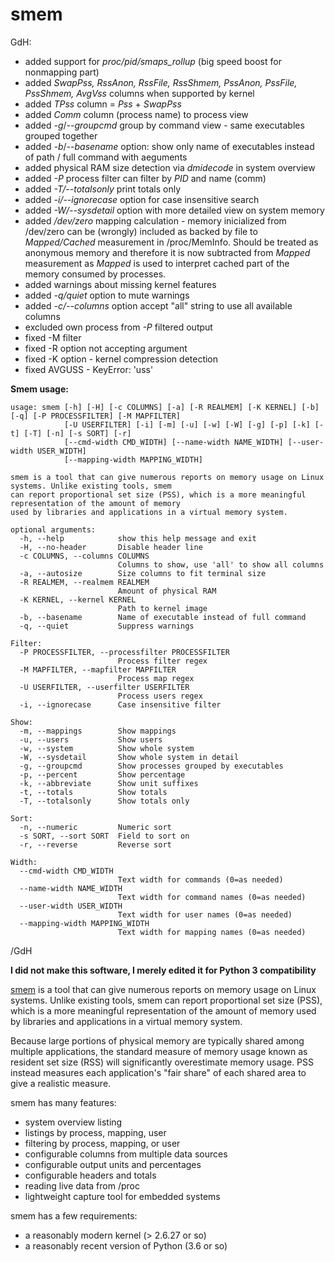 # smem

GdH:

 * added support for *proc/pid/smaps_rollup* (big speed boost for nonmapping part)
 * added *SwapPss, RssAnon, RssFile, RssShmem, PssAnon, PssFile, PssShmem, AvgVss* columns when supported by kernel
 * added *TPss* column = *Pss* + *SwapPss*
 * added *Comm* column (process name) to process view
 * added *-g*/*--groupcmd* group by command view - same executables grouped together
 * added *-b*/*--basename* option: show only name of executables instead of path / full command with aeguments
 * added physical RAM size detection via *dmidecode* in system overview
 * added *-P* process filter can filter by *PID* and name (comm)
 * added *-T/--totalsonly* print totals only
 * added *-i/--ignorecase* option for case insensitive search
 * added *-W/--sysdetail* option with more detailed view on system memory
 * added */dev/zero* mapping calculation - memory inicialized from /dev/zero can be (wrongly) included as backed by file to *Mapped/Cached* measurement in /proc/MemInfo. Should be treated as anonymous memory and therefore it is now subtracted from *Mapped* measurement as *Mapped* is used to interpret cached part of the memory consumed by processes.
 * added warnings about missing kernel features
 * added *-q/quiet* option to mute warnings
 * added *-c/--columns* option accept "all" string to use all available columns
 * excluded own process from *-P* filtered output
 * fixed -M filter
 * fixed -R option not accepting argument
 * fixed -K option - kernel compression detection
 * fixed AVGUSS - KeyError: 'uss'
 


  **Smem usage:**

    usage: smem [-h] [-H] [-c COLUMNS] [-a] [-R REALMEM] [-K KERNEL] [-b] [-q] [-P PROCESSFILTER] [-M MAPFILTER]
                [-U USERFILTER] [-i] [-m] [-u] [-w] [-W] [-g] [-p] [-k] [-t] [-T] [-n] [-s SORT] [-r]
                [--cmd-width CMD_WIDTH] [--name-width NAME_WIDTH] [--user-width USER_WIDTH]
                [--mapping-width MAPPING_WIDTH]
    
    smem is a tool that can give numerous reports on memory usage on Linux systems. Unlike existing tools, smem
    can report proportional set size (PSS), which is a more meaningful representation of the amount of memory
    used by libraries and applications in a virtual memory system.
    
    optional arguments:
      -h, --help            show this help message and exit
      -H, --no-header       Disable header line
      -c COLUMNS, --columns COLUMNS
                            Columns to show, use 'all' to show all columns
      -a, --autosize        Size columns to fit terminal size
      -R REALMEM, --realmem REALMEM
                            Amount of physical RAM
      -K KERNEL, --kernel KERNEL
                            Path to kernel image
      -b, --basename        Name of executable instead of full command
      -q, --quiet           Suppress warnings
    
    Filter:
      -P PROCESSFILTER, --processfilter PROCESSFILTER
                            Process filter regex
      -M MAPFILTER, --mapfilter MAPFILTER
                            Process map regex
      -U USERFILTER, --userfilter USERFILTER
                            Process users regex
      -i, --ignorecase      Case insensitive filter
    
    Show:
      -m, --mappings        Show mappings
      -u, --users           Show users
      -w, --system          Show whole system
      -W, --sysdetail       Show whole system in detail
      -g, --groupcmd        Show processes grouped by executables
      -p, --percent         Show percentage
      -k, --abbreviate      Show unit suffixes
      -t, --totals          Show totals
      -T, --totalsonly      Show totals only
    
    Sort:
      -n, --numeric         Numeric sort
      -s SORT, --sort SORT  Field to sort on
      -r, --reverse         Reverse sort
    
    Width:
      --cmd-width CMD_WIDTH
                            Text width for commands (0=as needed)
      --name-width NAME_WIDTH
                            Text width for command names (0=as needed)
      --user-width USER_WIDTH
                            Text width for user names (0=as needed)
      --mapping-width MAPPING_WIDTH
                            Text width for mapping names (0=as needed)
    


/GdH

**I did not make this software, I merely edited it for Python 3 compatibility**

[smem](http://www.selenic.com/smem/) is a tool that can give numerous reports on memory usage on Linux systems. Unlike existing tools, smem can report proportional set size (PSS), which is a more meaningful representation of the amount of memory used by libraries and applications in a virtual memory system.

Because large portions of physical memory are typically shared among multiple applications, the standard measure of memory usage known as resident set size (RSS) will significantly overestimate memory usage. PSS instead measures each application's "fair share" of each shared area to give a realistic measure.

smem has many features:

 * system overview listing
 * listings by process, mapping, user
 * filtering by process, mapping, or user
 * configurable columns from multiple data sources
 * configurable output units and percentages
 * configurable headers and totals
 * reading live data from /proc
 * lightweight capture tool for embedded systems

smem has a few requirements:

 * a reasonably modern kernel (> 2.6.27 or so)
 * a reasonably recent version of Python (3.6 or so)
